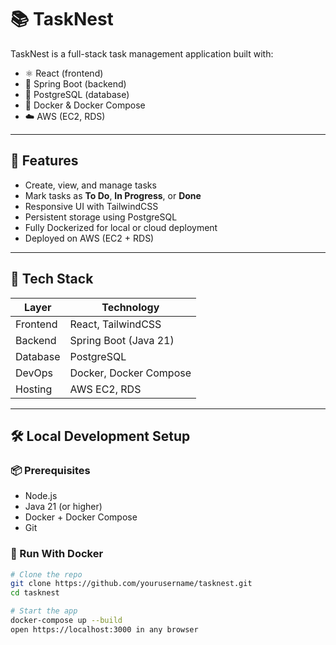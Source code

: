 # 📚 TaskNest

TaskNest is a full-stack task management application built with:

- ⚛️ React (frontend)
- 🎯 Spring Boot (backend)
- 🐘 PostgreSQL (database)
- 🐳 Docker & Docker Compose
- ☁️ AWS (EC2, RDS)

---


## 🚀 Features

- Create, view, and manage tasks
- Mark tasks as **To Do**, **In Progress**, or **Done**
- Responsive UI with TailwindCSS
- Persistent storage using PostgreSQL
- Fully Dockerized for local or cloud deployment
- Deployed on AWS (EC2 + RDS)

---

## 🧱 Tech Stack

| Layer        | Technology           |
|--------------|----------------------|
| Frontend     | React, TailwindCSS   |
| Backend      | Spring Boot (Java 21)|
| Database     | PostgreSQL           |
| DevOps       | Docker, Docker Compose |
| Hosting      | AWS EC2, RDS         |

---

## 🛠️ Local Development Setup

### 📦 Prerequisites

- Node.js
- Java 21 (or higher)
- Docker + Docker Compose
- Git

### 🐳 Run With Docker

```bash
# Clone the repo
git clone https://github.com/yourusername/tasknest.git
cd tasknest

# Start the app
docker-compose up --build
open https://localhost:3000 in any browser
